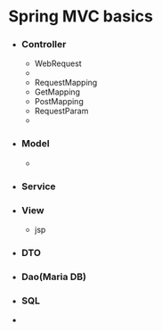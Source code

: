 # Spring MVC basics
* ### Controller
  * WebRequest
  * 
  * RequestMapping
  * GetMapping
  * PostMapping
  * RequestParam
  * 
* ### Model
  * 
* ### Service
* ### View
  * jsp
* ### DTO
* ### Dao(Maria DB)
* ### SQL
* 
